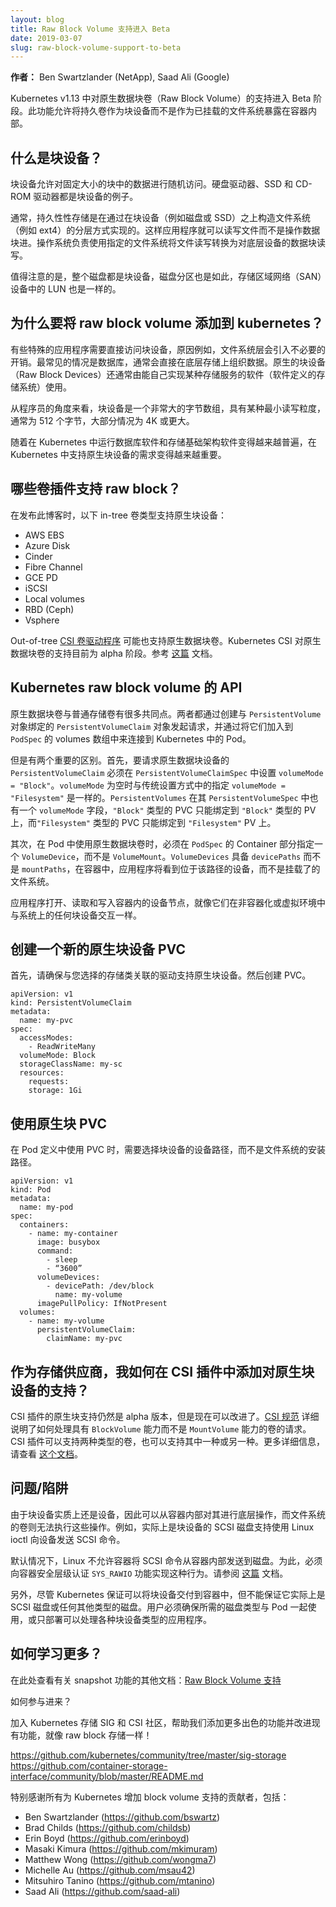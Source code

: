```yaml
---
layout: blog
title: Raw Block Volume 支持进入 Beta
date: 2019-03-07
slug: raw-block-volume-support-to-beta
---
```


**作者：**
Ben Swartzlander (NetApp), Saad Ali (Google)

Kubernetes v1.13 中对原生数据块卷（Raw Block Volume）的支持进入 Beta 阶段。此功能允许将持久卷作为块设备而不是作为已挂载的文件系统暴露在容器内部。

## 什么是块设备？

块设备允许对固定大小的块中的数据进行随机访问。硬盘驱动器、SSD 和 CD-ROM 驱动器都是块设备的例子。

通常，持久性性存储是在通过在块设备（例如磁盘或 SSD）之上构造文件系统（例如 ext4）的分层方式实现的。这样应用程序就可以读写文件而不是操作数据块进。操作系统负责使用指定的文件系统将文件读写转换为对底层设备的数据块读写。

值得注意的是，整个磁盘都是块设备，磁盘分区也是如此，存储区域网络（SAN）设备中的 LUN 也是一样的。

## 为什么要将 raw block volume 添加到 kubernetes？

有些特殊的应用程序需要直接访问块设备，原因例如，文件系统层会引入不必要的开销。最常见的情况是数据库，通常会直接在底层存储上组织数据。原生的块设备（Raw Block Devices）还通常由能自己实现某种存储服务的软件（软件定义的存储系统）使用。

从程序员的角度来看，块设备是一个非常大的字节数组，具有某种最小读写粒度，通常为 512 个字节，大部分情况为 4K 或更大。

随着在 Kubernetes 中运行数据库软件和存储基础架构软件变得越来越普遍，在 Kubernetes 中支持原生块设备的需求变得越来越重要。

## 哪些卷插件支持 raw block？

在发布此博客时，以下 in-tree 卷类型支持原生块设备：

- AWS EBS
- Azure Disk
- Cinder
- Fibre Channel
- GCE PD
- iSCSI
- Local volumes
- RBD (Ceph)
- Vsphere

Out-of-tree [CSI 卷驱动程序](https://kubernetes.io/blog/2019/01/15/container-storage-interface-ga/) 可能也支持原生数据块卷。Kubernetes CSI 对原生数据块卷的支持目前为 alpha 阶段。参考 [这篇](https://kubernetes-csi.github.io/docs/raw-block.html) 文档。

## Kubernetes raw block volume 的 API

原生数据块卷与普通存储卷有很多共同点。两者都通过创建与 `PersistentVolume` 对象绑定的 `PersistentVolumeClaim` 对象发起请求，并通过将它们加入到 `PodSpec` 的 volumes 数组中来连接到 Kubernetes 中的 Pod。

但是有两个重要的区别。首先，要请求原生数据块设备的 `PersistentVolumeClaim` 必须在 `PersistentVolumeClaimSpec` 中设置 `volumeMode = "Block"`。`volumeMode` 为空时与传统设置方式中的指定 `volumeMode = "Filesystem"` 是一样的。`PersistentVolumes` 在其 `PersistentVolumeSpec` 中也有一个 `volumeMode` 字段，`"Block"` 类型的 PVC 只能绑定到 `"Block"` 类型的 PV 上，而`"Filesystem"` 类型的 PVC 只能绑定到 `"Filesystem"` PV 上。

其次，在 Pod 中使用原生数据块卷时，必须在 `PodSpec` 的 Container 部分指定一个 `VolumeDevice`，而不是 `VolumeMount`。`VolumeDevices` 具备 `devicePaths` 而不是 `mountPaths`，在容器中，应用程序将看到位于该路径的设备，而不是挂载了的文件系统。

应用程序打开、读取和写入容器内的设备节点，就像它们在非容器化或虚拟环境中与系统上的任何块设备交互一样。

## 创建一个新的原生块设备 PVC

首先，请确保与您选择的存储类关联的驱动支持原生块设备。然后创建 PVC。

```
apiVersion: v1
kind: PersistentVolumeClaim
metadata:
  name: my-pvc
spec:
  accessModes:
    - ReadWriteMany
  volumeMode: Block
  storageClassName: my-sc
  resources:
    requests:
    storage: 1Gi
```

## 使用原生块 PVC

在 Pod 定义中使用 PVC 时，需要选择块设备的设备路径，而不是文件系统的安装路径。

```
apiVersion: v1
kind: Pod
metadata:
  name: my-pod
spec:
  containers:
    - name: my-container
      image: busybox
      command:
        - sleep
        - “3600”
      volumeDevices:
        - devicePath: /dev/block
          name: my-volume
      imagePullPolicy: IfNotPresent
  volumes:
    - name: my-volume
      persistentVolumeClaim:
        claimName: my-pvc
```

## 作为存储供应商，我如何在 CSI 插件中添加对原生块设备的支持？

CSI 插件的原生块支持仍然是 alpha 版本，但是现在可以改进了。[CSI 规范](https://github.com/container-storage-interface/spec/blob/master/spec.md) 详细说明了如何处理具有 `BlockVolume` 能力而不是 `MountVolume` 能力的卷的请求。CSI 插件可以支持两种类型的卷，也可以支持其中一种或另一种。更多详细信息，请查看 [这个文档](https://kubernetes-csi.github.io/docs/raw-block.html)。


## 问题/陷阱

由于块设备实质上还是设备，因此可以从容器内部对其进行底层操作，而文件系统的卷则无法执行这些操作。例如，实际上是块设备的 SCSI 磁盘支持使用 Linux ioctl 向设备发送 SCSI 命令。

默认情况下，Linux 不允许容器将 SCSI 命令从容器内部发送到磁盘。为此，必须向容器安全层级认证 `SYS_RAWIO` 功能实现这种行为。请参阅 [这篇](/docs/tasks/configure-pod-container/security-context/#set-capabilities-for-a-container) 文档。

另外，尽管 Kubernetes 保证可以将块设备交付到容器中，但不能保证它实际上是 SCSI 磁盘或任何其他类型的磁盘。用户必须确保所需的磁盘类型与 Pod 一起使用，或只部署可以处理各种块设备类型的应用程序。

## 如何学习更多？

在此处查看有关 snapshot 功能的其他文档：[Raw Block Volume 支持](/docs/concepts/storage/persistent-volumes/#raw-block-volume-support)

如何参与进来？

加入 Kubernetes 存储 SIG 和 CSI 社区，帮助我们添加更多出色的功能并改进现有功能，就像 raw block 存储一样！

https://github.com/kubernetes/community/tree/master/sig-storage
https://github.com/container-storage-interface/community/blob/master/README.md

特别感谢所有为 Kubernetes 增加 block volume 支持的贡献者，包括：

- Ben Swartzlander (https://github.com/bswartz)
- Brad Childs (https://github.com/childsb)
- Erin Boyd (https://github.com/erinboyd)
- Masaki Kimura (https://github.com/mkimuram)
- Matthew Wong (https://github.com/wongma7)
- Michelle Au (https://github.com/msau42)
- Mitsuhiro Tanino (https://github.com/mtanino)
- Saad Ali (https://github.com/saad-ali)
